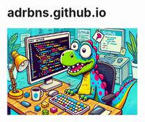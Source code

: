 # adrbns.github.io

<img src="https://github.com/adrbns/adrbns.github.io/blob/main/header.webp" alt="Descripción" width="300" height="200">
